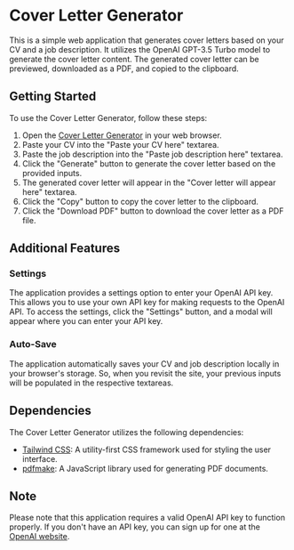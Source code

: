 # Cover Letter Generator

This is a simple web application that generates cover letters based on your CV and a job description. It utilizes the OpenAI GPT-3.5 Turbo model to generate the cover letter content. The generated cover letter can be previewed, downloaded as a PDF, and copied to the clipboard.

## Getting Started

To use the Cover Letter Generator, follow these steps:

1. Open the [Cover Letter Generator](index.html) in your web browser.
2. Paste your CV into the "Paste your CV here" textarea.
3. Paste the job description into the "Paste job description here" textarea.
4. Click the "Generate" button to generate the cover letter based on the provided inputs.
5. The generated cover letter will appear in the "Cover letter will appear here" textarea.
6. Click the "Copy" button to copy the cover letter to the clipboard.
7. Click the "Download PDF" button to download the cover letter as a PDF file.

## Additional Features

### Settings

The application provides a settings option to enter your OpenAI API key. This allows you to use your own API key for making requests to the OpenAI API. To access the settings, click the "Settings" button, and a modal will appear where you can enter your API key.

### Auto-Save

The application automatically saves your CV and job description locally in your browser's storage. So, when you revisit the site, your previous inputs will be populated in the respective textareas.

## Dependencies

The Cover Letter Generator utilizes the following dependencies:

- [Tailwind CSS](https://tailwindcss.com/): A utility-first CSS framework used for styling the user interface.
- [pdfmake](https://pdfmake.github.io/docs/): A JavaScript library used for generating PDF documents.

## Note

Please note that this application requires a valid OpenAI API key to function properly. If you don't have an API key, you can sign up for one at the [OpenAI website](https://openai.com/).